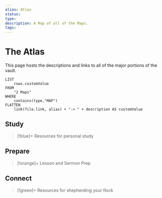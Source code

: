 ```yaml
---
alias: Atlas
status: 
type:
description: A Map of all of the Maps.
tags: 
---
```

# The Atlas
This page hosts the descriptions and links to all of the major portions of the vault.

```dataview
LIST
	rows.customValue
FROM
	"2 Maps"
WHERE
	contains(type,"MAP")
FLATTEN 
	link(file.link, alias) + "-> " + description AS customValue
```


## Study
>[!blue]+ Resources for personal study
> 



## Prepare
>[!orange]+ Lesson and Sermon Prep
>


## Connect
>[!green]+ Resources for shepherding your flock
>